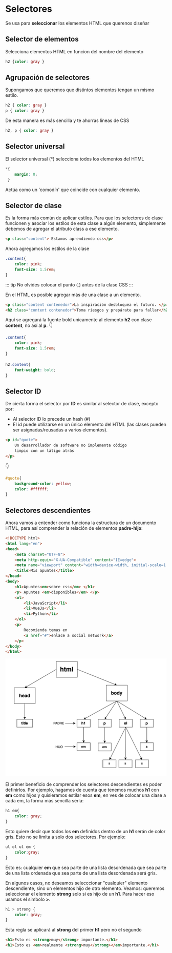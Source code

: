 # Selectores
Se usa para **seleccionar** los elementos HTML que querenos diseñar

## Selector de elementos
Selecciona elementos HTML en funcion del nombre del elemento

```css
h2 {color: gray }
```

## Agrupación de selectores
Supongamos que queremos que distintos elementos tengan un mismo estilo.

```css
h2 { color: gray }
p { color: gray }
```
De esta manera es más sencilla y te ahorras líneas de CSS

```css
h2, p { color: gray }
```

## Selector universal

El selector universal (*) selecciona todos los elementos del HTML

```css
*{
    margin: 0;
 }
```
Actúa como un 'comodín' que coincide con cualquier elemento.

## Selector de clase

Es la forma más común de aplicar estilos. Para que los selectores de clase funcionen y asociar los estilos de esta clase a algún elemento, simplemente debemos de agregar el atributo class a ese elemento.

```html
<p class="content"> Estamos aprendiendo css</p>
```

Ahora agregamos los estilos de la clase

```css
.content{
    color: pink;
    font-size: 1.5rem;
}
```

::: tip
No olvides colocar el punto (.) antes de la clase CSS
:::

En el HTML es posible agregar más de una clase a un elemento.

```html
<p class="content contenedor">La inspiración desbloquea el futuro. </p>
<h2 class="content contenedor">Toma riesgos y prepárate para fallar</h2>
```

Aquí se agregará la fuente bold unicamente al elemento **h2** con clase **content**, no así al **p**. :point_down:


```css
.content{
    color: pink;
    font-size: 1.5rem;
}

h2.content{
    font-weight: bold;
}
```

## Selector ID

De cierta forma el selector por **ID** es similar al selector de clase, excepto por:
- Al selector ID lo precede un hash (#)
- El id puede utilizarse en un único elemento del HTML (las clases pueden ser asignadas/reusadas a varios elementos).

```html
<p id="quote">
    Un desarrollador de software no implementa código
    limpio con un látigo atrás
</p>
```
:point_down:

```css
#quote{
    background-color: yellow;
    color: #ffffff;
}
```

## Selectores descendientes

Ahora vamos a entender como funciona la estructura de un documento HTML, para así comprender la relación de elementos **padre-hijo**:

```html
<!DOCTYPE html>
<html lang="en">
<head>
    <meta charset="UTF-8">
    <meta http-equiv="X-UA-Compatible" content="IE=edge">
    <meta name="viewport" content="width=device-width, initial-scale=1.0">
    <title>Mis apuntes</title>
</head>
<body>
    <h1>Apuntes<em>sobre css</em> </h1>
    <p> Apuntes <em>disponibles</em> </p>
    <ol>
        <li>JavaScript</li>
        <li>VueJs</li>
        <li>Python</li>
    </ol>
    <p>
        Recomienda temas en 
        <a href="#">enlace a social network</a>
    </p>
</body>
</html>
```

![Estructura html](../../../imgs/guide/css/basic/selector-descendiente.png "Estructura html")

El primer beneficio de comprender los selectores descendientes es poder definirlos. Por ejemplo, hagamos de cuenta que tenemos muchos **h1**  con **em** como hijos y quisieramos estilar esos **em**, en ves de colocar una clase a cada em, la forma más sencilla sería:

```css
h1 em{
    color: gray;
}
```

Esto quiere decir que todos los **em** definidos dentro de un **h1** serán de color gris. Esto no se limita a solo dos selectores. Por ejemplo:

```css
ul ol ul em {
    color:gray;
}
```

Esto es: cualquier **em** que sea parte de una lista desordenada que sea parte de una lista ordenada que sea parte de una lista desordenada será gris.

En algunos casos, no deseamos selecccionar "cualquier"  elemento descendiente, sino un elementos hijo de otro elemento. Veamos: queremos seleccionar el elemento **strong** solo si es hijo de un **h1**. Para hacer eso usamos el simbolo **>**.

```css
h1 > strong {
    color: gray;
}
```

Esta regla se aplicará al **strong** del primer **h1** pero no el segundo

```html
<h1>Esto es <strong>muy</strong> importante.</h1>
<h1>Esto es <em>realmente <strong>muy</strong></em>importante.</h1>

```